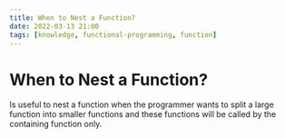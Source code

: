 ```yaml
---
title: When to Nest a Function?
date: 2022-03-13 21:00
tags: [knowledge, functional-programming, function]
---
```


# When to Nest a Function?

Is useful to nest a function when the programmer wants to split a large function
into smaller functions and these functions will be called by the containing
function only.
